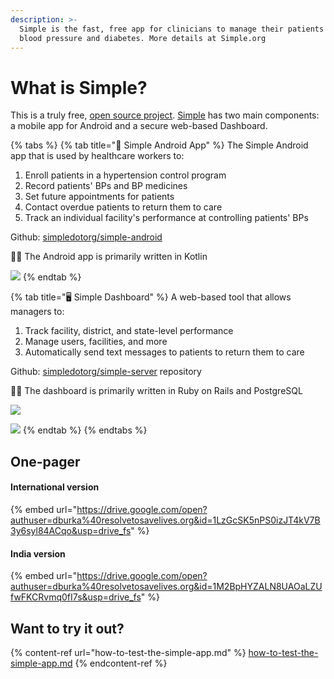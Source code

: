 ```yaml
---
description: >-
  Simple is the fast, free app for clinicians to manage their patients with high
  blood pressure and diabetes. More details at Simple.org
---
```


# What is Simple?

This is a truly free, [open source project](https://www.simple.org/license/). [Simple](http://simple.org) has two main components: a mobile app for Android and a secure web-based Dashboard.

{% tabs %}
{% tab title="📱 Simple Android App" %}
The Simple Android app that is used by healthcare workers to:

1. Enroll patients in a hypertension control program
2. Record patients' BPs and BP medicines
3. Set future appointments for patients
4. Contact overdue patients to return them to care
5. Track an individual facility's performance at controlling patients' BPs

Github: [simpledotorg/simple-android](https://github.com/simpledotorg/simple-android)

👩‍💻 The Android app is primarily written in Kotlin

![](.gitbook/assets/simple-app.png)
{% endtab %}

{% tab title="🖥️ Simple Dashboard" %}
A web-based tool that allows managers to:

1. Track facility, district, and state-level performance
2. Manage users, facilities, and more
3. Automatically send text messages to patients to return them to care

Github: [simpledotorg/simple-server](https://github.com/simpledotorg/simple-server) repository

👩‍💻 The dashboard is primarily written in Ruby on Rails and PostgreSQL

![](<.gitbook/assets/dashboard-home (2).png>)

![](.gitbook/assets/dashboard-reports.png)
{% endtab %}
{% endtabs %}

## One-pager

#### International version

{% embed url="https://drive.google.com/open?authuser=dburka%40resolvetosavelives.org&id=1LzGcSK5nPS0izJT4kV7B3y6syl84ACqo&usp=drive_fs" %}

#### India version

{% embed url="https://drive.google.com/open?authuser=dburka%40resolvetosavelives.org&id=1M2BpHYZALN8UAOaLZUfwFKCRvmq0fI7s&usp=drive_fs" %}

## Want to try it out?

{% content-ref url="how-to-test-the-simple-app.md" %}
[how-to-test-the-simple-app.md](how-to-test-the-simple-app.md)
{% endcontent-ref %}
